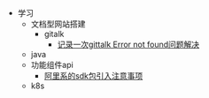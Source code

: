 *  学习
    * 文档型网站搭建
        * gitalk
            * [记录一次gittalk Error not found问题解决](/docs/记录一次gitPage的搭建过程.md)
    * java
    * 功能组件api
        * [阿里系的sdk包引入注意事项](/docs/阿里系的sdk包引入注意事项.md)
    * k8s            